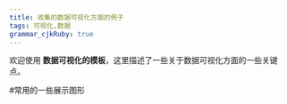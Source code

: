 ```yaml
---
title: 收集的数据可视化方面的例子 
tags: 可视化,数据
grammar_cjkRuby: true
---
```



欢迎使用 **数据可视化的模板**，这里描述了一些关于数据可视化方面的一些关键点。

#常用的一些展示图形

##